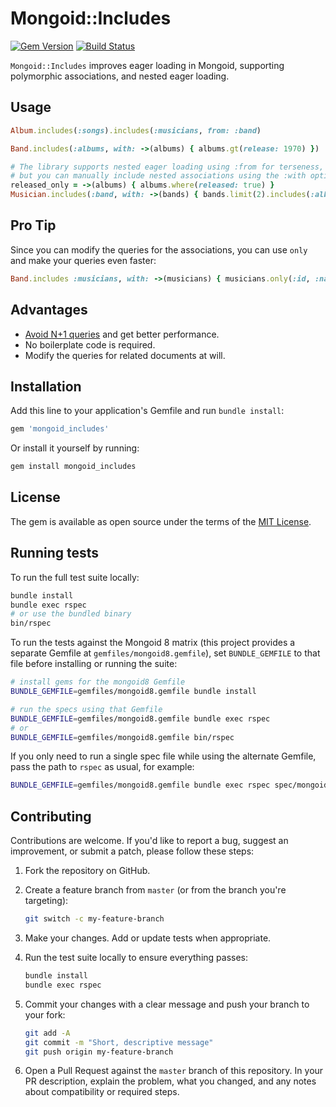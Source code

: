 # Mongoid::Includes

[![Gem Version](https://badge.fury.io/rb/mongoid_includes.svg)](https://rubygems.org/gems/mongoid_includes)
[![Build Status](https://github.com/cacheventures/mongoid_includes/workflows/CI/badge.svg)](https://github.com/cacheventures/mongoid_includes/actions)

`Mongoid::Includes` improves eager loading in Mongoid, supporting polymorphic associations, and nested eager loading.

## Usage

```ruby
Album.includes(:songs).includes(:musicians, from: :band)

Band.includes(:albums, with: ->(albums) { albums.gt(release: 1970) })

# The library supports nested eager loading using :from for terseness,
# but you can manually include nested associations using the :with option.
released_only = ->(albums) { albums.where(released: true) }
Musician.includes(:band, with: ->(bands) { bands.limit(2).includes(:albums, with: released_only) })
```

## Pro Tip

Since you can modify the queries for the associations, you can use `only` and make your queries even faster:

```ruby
Band.includes :musicians, with: ->(musicians) { musicians.only(:id, :name) }
```

## Advantages

* [Avoid N+1 queries](http://maximomussini.com/posts/mongoid-n+1/) and get better performance.
* No boilerplate code is required.
* Modify the queries for related documents at will.

## Installation

Add this line to your application's Gemfile and run `bundle install`:

```ruby
gem 'mongoid_includes'
```

Or install it yourself by running:

```sh
gem install mongoid_includes
```

## License

The gem is available as open source under the terms of the [MIT License](https://opensource.org/licenses/MIT).

## Running tests

To run the full test suite locally:

```sh
bundle install
bundle exec rspec
# or use the bundled binary
bin/rspec
```

To run the tests against the Mongoid 8 matrix (this project provides a separate Gemfile at `gemfiles/mongoid8.gemfile`), set `BUNDLE_GEMFILE` to that file before installing or running the suite:

```sh
# install gems for the mongoid8 Gemfile
BUNDLE_GEMFILE=gemfiles/mongoid8.gemfile bundle install

# run the specs using that Gemfile
BUNDLE_GEMFILE=gemfiles/mongoid8.gemfile bundle exec rspec
# or
BUNDLE_GEMFILE=gemfiles/mongoid8.gemfile bin/rspec
```

If you only need to run a single spec file while using the alternate Gemfile, pass the path to `rspec` as usual, for example:

```sh
BUNDLE_GEMFILE=gemfiles/mongoid8.gemfile bundle exec rspec spec/mongoid/includes/criteria_spec.rb
```

## Contributing

Contributions are welcome. If you'd like to report a bug, suggest an improvement, or submit a patch, please follow these steps:

1. Fork the repository on GitHub.
2. Create a feature branch from `master` (or from the branch you're targeting):

   ```sh
   git switch -c my-feature-branch
   ```

3. Make your changes. Add or update tests when appropriate.
4. Run the test suite locally to ensure everything passes:

   ```sh
   bundle install
   bundle exec rspec
   ```

5. Commit your changes with a clear message and push your branch to your fork:

   ```sh
   git add -A
   git commit -m "Short, descriptive message"
   git push origin my-feature-branch
   ```

6. Open a Pull Request against the `master` branch of this repository. In your PR description, explain the problem, what you changed, and any notes about compatibility or required steps.
